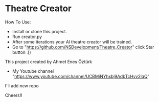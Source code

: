 # Theatre Creator
How To Use: 
- Install or clone this project. 
- Run creator.py
- After some iterations your AI theatre creator will be trained. 
- Go to "https://github.com/NSDevelopment/Theatre_Creator" click Star button :))

This project created by Ahmet Enes Öztürk 
- My Youtube channel "https://www.youtube.com/channel/UCBMiNYhxbj9AdbTcHvv2lqQ"

I'll add new repo

Cheers!!
